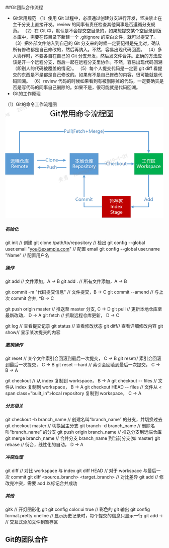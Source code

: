 ##Git团队合作流程
- Git常用规范
（1）使用 Git 过程中，必须通过创建分支进行开发，坚决禁止在主干分支上直接开发。review 的同事有责任检查其他同事是否遵循分支规范。
（2）在 Git 中，默认是不会提交空目录的，如果想提交某个空目录到版本库中，需要在该目录下新建一个 .gitignore 的空白文件，就可以提交了。
（3）把外部文件纳入到自己的 Git 分支来的时候一定要记得是先比对，确认所有修改都是自己修改的，然后再纳入。不然，容易出现代码回溯。
（4）多人协作时，不要各自在自己的 Git 分支开发，然后发文件合并。正确的方法应该是开一个远程分支，然后一起在远程分支里协作。不然，容易出现代码回溯（即别人的代码被覆盖的情况）。
（5）每个人提交代码是一定要 git diff 看提交的东西是不是都是自己修改的。如果有不是自己修改的内容，很可能就是代码回溯。
（6）review 代码的时候如果看到有被删除掉的代码，一定要确实是否是写代码的同事自己删除的。如果不是，很可能就是代码回溯。
- Git的工作原理

（1）Git的命令工作流程图
![](/assets/GitFlow.PNG)
##### 初始化 
git init // 创建
git clone /path/to/repository // 检出
git config --global user.email "you@example.com" // 配置 email
git config --global user.name "Name" // 配置用户名

##### 操作
git add <file> // 文件添加，A → B
git add . // 所有文件添加，A → B

git commit -m "代码提交信息" // 文件提交，B → C
git commit --amend // 与上次 commit 合并, *B → C

git push origin master // 推送至 master 分支, C → D
git pull // 更新本地仓库至最新改动， D → A
git fetch // 抓取远程仓库更新， D → C

git log // 查看提交记录
git status // 查看修改状态
git diff// 查看详细修改内容
git show// 显示某次提交的内容

##### 撤销操作
git reset <file>// 某个文件索引会回滚到最后一次提交， C → B
git reset// 索引会回滚到最后一次提交， C → B
git reset --hard // 索引会回滚到最后一次提交， C → B → A

git checkout // 从 index 复制到 workspace， B → A
git checkout -- files // 文件从 index 复制到 workspace， B → A
git checkout HEAD -- files // 文件从 < span class="built_in">local repository 复制到 workspace， C → A

##### 分支相关
git checkout -b branch_name // 创建名叫“branch_name” 的分支，并切换过去 
git checkout master // 切换回主分支
git branch -d branch_name // 删除名叫“branch_name” 的分支
git push origin branch_name // 推送分支到远端仓库
git merge branch_name // 合并分支 branch_name 到当前分支(如 master)
git rebase // 衍合，线性化的自动， D → A

##### 冲突处理
git diff // 对比 workspace 与 index
git diff HEAD // 对于 workspace 与最后一次 commit
git diff <source_branch> <target_branch> // 对比差异
git add <filename> // 修改完冲突，需要 add 以标记合并成功

##### 其他
gitk // 开灯图形化 git
git config color.ui true // 彩色的 git 输出
git config format.pretty oneline // 显示历史记录时，每个提交的信息只显示一行
git add -i // 交互式添加文件到暂存区

## Git的团队合作